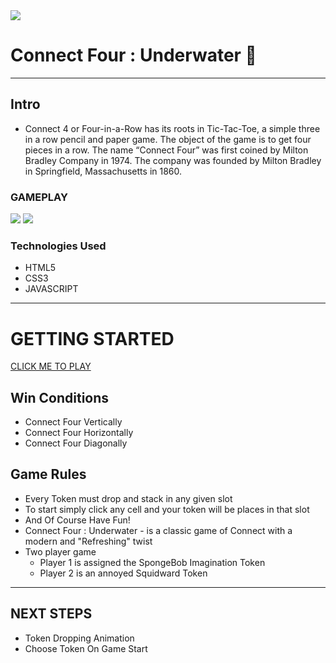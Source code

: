 <img src="https://i.imgur.com/BBInGSj.png" />

# Connect Four : Underwater 🍍
___

## Intro
  - Connect 4 or Four-in-a-Row has its roots in Tic-Tac-Toe, a simple three in a row pencil and paper game. The object of the game is to get four pieces in a row. The name “Connect Four” was first coined by Milton Bradley Company in 1974. The company was founded by Milton Bradley in Springfield, Massachusetts in 1860.

### GAMEPLAY
<img src="https://i.imgur.com/gsWZZqC.png" />



<img src="https://i.imgur.com/0gc3NN4.png" />


### Technologies Used
- HTML5
- CSS3
- JAVASCRIPT
---
# GETTING STARTED
<a href="https://thedbzr.github.io/connectfour/" target="_blank">CLICK ME TO PLAY</a>

## Win Conditions
* Connect Four Vertically
* Connect Four Horizontally
* Connect Four Diagonally

## Game Rules
* Every Token must drop and stack in any given slot
* To start simply click any cell and your token will be places in that slot 
* And Of Course Have Fun!
* Connect Four : Underwater - is a classic game of Connect with a modern and "Refreshing" twist
* Two player game
    * Player 1 is assigned the SpongeBob Imagination Token
    * Player 2 is an annoyed Squidward Token

---
## NEXT STEPS
* Token Dropping Animation
* Choose Token On Game Start